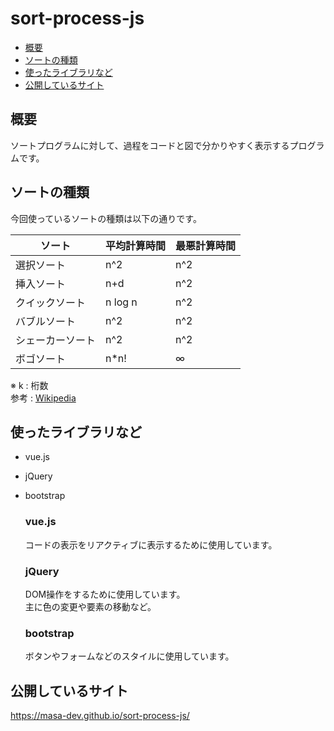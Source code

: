 # sort-process-js

- [概要](#概要)
- [ソートの種類](#ソートの種類)
- [使ったライブラリなど](#使ったライブラリなど)
- [公開しているサイト](#公開しているサイト)

## 概要

ソートプログラムに対して、過程をコードと図で分かりやすく表示するプログラムです。

## ソートの種類

今回使っているソートの種類は以下の通りです。

| ソート | 平均計算時間 | 最悪計算時間 |
| --- | --- | --- |
| 選択ソート | n^2 | n^2 |
| 挿入ソート | n+d | n^2 |
| クイックソート | n log n | n^2 |
| バブルソート | n^2 | n^2 |
| シェーカーソート | n^2 | n^2 |
| ボゴソート | n*n! | ∞ |

※ k : 桁数<br>
参考 : [Wikipedia](https://ja.wikipedia.org/wiki/%E3%82%BD%E3%83%BC%E3%83%88)

## 使ったライブラリなど

- vue.js
- jQuery
- bootstrap

    ### vue.js

    コードの表示をリアクティブに表示するために使用しています。

    ### jQuery

    DOM操作をするために使用しています。<br>
    主に色の変更や要素の移動など。

    ### bootstrap

    ボタンやフォームなどのスタイルに使用しています。

## 公開しているサイト

https://masa-dev.github.io/sort-process-js/